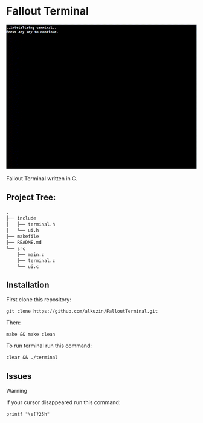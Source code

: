 # Fallout Terminal
<img src="fallout-terminal.gif">

Fallout Terminal written in C.
## Project Tree:
```
.
├── include
│   ├── terminal.h
│   └── ui.h
├── makefile
├── README.md
└── src
    ├── main.c
    ├── terminal.c
    └── ui.c
```
## Installation
First clone this repository:
```console
git clone https://github.com/alkuzin/FalloutTerminal.git
```
Then:
```console
make && make clean
```
To run terminal run this command:
```console
clear && ./terminal
```
## Issues
> [!WARNING]
> If your cursor disappeared run this command:
```console
printf "\e[?25h"
```
